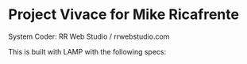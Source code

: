 # Project Vivace for Mike Ricafrente

System Coder: RR Web Studio / rrwebstudio.com

This is built with LAMP with the following specs:


